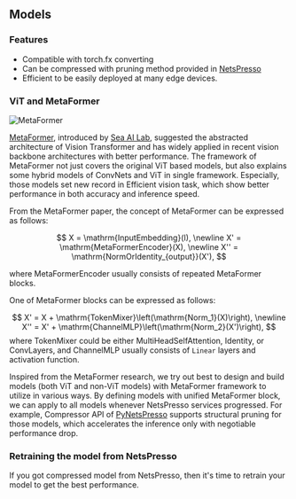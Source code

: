 
## Models

### Features

- Compatible with torch.fx converting
- Can be compressed with pruning method provided in [NetsPresso](https://netspresso.ai)
- Efficient to be easily deployed at many edge devices.

### ViT and MetaFormer

![MetaFormer](https://user-images.githubusercontent.com/49296856/177275244-13412754-3d49-43ef-a8bd-17c0874c02c1.png)

[MetaFormer](https://arxiv.org/abs/2210.13452), introduced by [Sea AI Lab](https://sail.sea.com/), suggested the abstracted architecture of Vision Transformer and has widely applied in recent vision backbone architectures with better performance. The framework of MetaFormer not just covers the original ViT based models, but also explains some hybrid models of ConvNets and ViT in single framework. Especially, those models set new record in Efficient vision task, which show better performance in both accuracy and inference speed.  

From the MetaFormer paper, the concept of MetaFormer can be expressed as follows:

$$
X = \mathrm{InputEmbedding}(I), \newline
X' = \mathrm{MetaFormerEncoder}(X), \newline
X'' = \mathrm{NormOrIdentity_{output}}(X'),
$$

where $\mathrm{MetaFormerEncoder}$ usually consists of repeated MetaFormer blocks.

One of MetaFormer blocks can be expressed as follows:

$$
X' = X + \mathrm{TokenMixer}\left(\mathrm{Norm_1}(X)\right), \newline
X'' = X' + \mathrm{ChannelMLP}\left(\mathrm{Norm_2}(X')\right),
$$
where $\mathrm{TokenMixer}$ could be either $\mathrm{MultiHeadSelfAttention}$, $\mathrm{Identity}$, or $\mathrm{ConvLayers}$, and $\mathrm{ChannelMLP}$ usually consists of `Linear` layers and activation function.

Inspired from the MetaFormer research, we try out best to design and build models (both ViT and non-ViT models) with MetaFormer framework to utilize in various ways. By defining models with unified MetaFormer block, we can apply to all models whenever NetsPresso services progressed. For example, Compressor API of [PyNetsPresso](https://py.netspresso.ai/) supports structural pruning for those models, which accelerates the inference only with negotiable performance drop.

### Retraining the model from NetsPresso

If you got compressed model from NetsPresso, then it's time to retrain your model to get the best performance.

